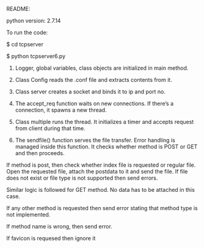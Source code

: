 README:

python version: 2.7.14

To run the code:

$ cd tcpserver 

$ python tcpserver6.py


1. Logger, global variables, class objects are initialized in main method.

2. Class Config reads the .conf file and extracts contents from it.

3.  Class server creates a socket and binds it to ip and port no.

4. The accept_req function waits on new connections. If there’s a connection, it spawns a new thread.

5. Class multiple runs the thread. It initializes a timer and accepts request from client during that time.

6. The sendfile() function serves the file transfer. Error handling is managed inside this function. It checks whether method is POST or GET and then proceeds.

If method is post, then check whether index file is requested or regular file.
Open the requested file, attach the postdata to it and send the file. If file does not exist or file type is not supported then  send errors.

Similar logic is followed for GET method. No data has to be attached in this case.

If any other method is requested then send error stating that method type is not implemented.

If method name is wrong, then send error.

If favicon is requesed then ignore it
